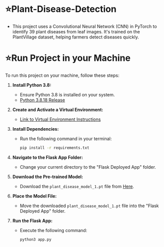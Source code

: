 # ⭐Plant-Disease-Detection
* This project uses a Convolutional Neural Network (CNN) in PyTorch to identify 39 plant diseases from leaf images. It's trained on the PlantVillage dataset, helping farmers detect diseases quickly.


# ⭐Run Project in your Machine

To run this project on your machine, follow these steps:

1.  **Install Python 3.8:**
    * Ensure Python 3.8 is installed on your system.
    * [Python 3.8.18 Release](https://www.python.org/downloads/release/python-3818/)

2.  **Create and Activate a Virtual Environment:**
    * [Link to Virtual Environment Instructions](https://docs.python.org/3/tutorial/venv.html)

3.  **Install Dependencies:**
    * Run the following command in your terminal:
        ```bash
        pip install -r requirements.txt
        ```

4.  **Navigate to the Flask App Folder:**
    * Change your current directory to the "Flask Deployed App" folder.

5.  **Download the Pre-trained Model:**
    * Download the `plant_disease_model_1.pt` file from [Here](https://drive.google.com/file/d/1moSLVuAevmCgSiBsYWbi1ueJIXXRzlrG/view?usp=sharing).

6.  **Place the Model File:**
    * Move the downloaded `plant_disease_model_1.pt` file into the "Flask Deployed App" folder.

7.  **Run the Flask App:**
    * Execute the following command:
        ```bash
        python3 app.py
        ```
